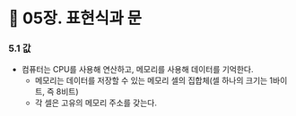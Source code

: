 # 📔 05장. 표현식과 문

### 5.1 값
- 컴퓨터는 CPU를 사용해 연산하고, 메모리를 사용해 데이터를 기억한다.
  - 메모리는 데이터를 저장할 수 있는 메모리 셀의 집합체(셀 하나의 크기는 1바이트, 즉 8비트)
  - 각 셀은 고유의 메모리 주소를 갖는다.

